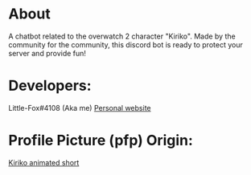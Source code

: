 # About
A chatbot related to the overwatch 2 character "Kiriko". 
Made by the community for the community, this discord bot is ready to protect your server and provide fun!


# Developers:
Little-Fox#4108 (Aka me)
[Personal website](https://little-fox.info)

# Profile Picture (pfp) Origin:
[Kiriko animated short](https://www.youtube.com/watch?v=9acxn7qAST4)